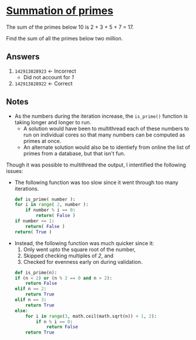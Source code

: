 # [Summation of primes](https://projecteuler.net/problem=10) 

The sum of the primes below 10 is 2 + 3 + 5 + 7 = 17.

Find the sum of all the primes below two million.

## Answers 

1. `142913828923` &larr; Incorrect
	- Did not account for _1_
2. `142913828922` &larr; Correct

## Notes

- As the numbers during the iteration increase, the `is_prime()` function is taking longer and longer to run.
	- A solution would have been to multithread each of these numbers to run on individual cores so that many numbers can be computed as primes at once.
	- An alternate solution would also be to identiefy from online the list of primes from a database, but that isn't fun.

Though it was possible to multithread the output, I intentified the following issues:

- The following function was too slow since it went through too many iterations.
	```Python
	def is_prime( number ):
	for i in range( 2, number ):
		if number % i == 0:
			return( False )
	if number <= 1:
		return( False )
	return( True )
	```
- Instead, the following function was much quicker since it:
	1. Only went upto the square root of the number,
	2. Skipped checking multiples of _2_, and 
	3. Checked for evenness early on during validation.
	```Python
	def is_prime(n):
	if (n < 2) or (n % 2 == 0 and n > 2):
		return False
	elif n == 2:
		return True
	elif n == 3:
		return True
	else:
		for i in range(3, math.ceil(math.sqrt(n)) + 1, 2):
			if n % i == 0:
				return False
		return True
	```
